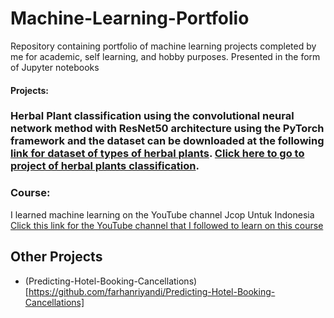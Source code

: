 # Machine-Learning-Portfolio
Repository containing portfolio of machine learning projects completed by me for academic, self learning, and hobby purposes. Presented in the form of Jupyter notebooks


#### Projects:
### Herbal Plant classification using the convolutional neural network method with ResNet50 architecture using the PyTorch framework and the dataset can be downloaded at the following [link for dataset of types of herbal plants](https://www.kaggle.com/datasets/anefiamutiaraatha/dataset-tanaman-herbal). [Click here to go to project of herbal plants classification](https://github.com/farhanriyandi/Machine-Learning-Portfolio/blob/main/Herbal%20Plants%20Classification/Herbal%20Plants%20Classification.ipynb).

### Course:
I learned machine learning on the YouTube channel Jcop Untuk Indonesia [Click this link for the YouTube channel that I followed to learn on this course](https://www.youtube.com/@JCOpUntukIndonesia/playlists)

## Other Projects

* (Predicting-Hotel-Booking-Cancellations)[https://github.com/farhanriyandi/Predicting-Hotel-Booking-Cancellations]


